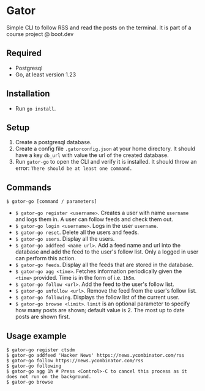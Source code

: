 # Gator
Simple CLI to follow RSS and read the posts on the terminal.
It is part of a course project @ boot.dev

## Required
- Postgresql
- Go, at least version 1.23

## Installation
- Run `go install`.

## Setup
1. Create a postgresql database.
2. Create a config file `.gatorconfig.json` at your home directory. It should have a key `db_url` with value the url of the created database.
3. Run `gator-go` to open the CLI and verify it is installed. It should throw an error: `There should be at least one command.`

## Commands
`$ gator-go [command / parameters]`
- `$ gator-go register <username>`. Creates a user with name `username` and logs them in. A user can follow feeds and check them out.
- `$ gator-go login <username>`. Logs in the user `username`.
- `$ gator-go reset`. Delete all the users and feeds.
- `$ gator-go users`. Display all the users.
- `$ gator-go addfeed <name url>`. Add a feed name and url into the database and add the feed to the user's follow list. Only a logged in user can perform this action.
- `$ gator-go feeds`. Display all the feeds that are stored in the database.
- `$ gator-go agg <time>`. Fetches information periodically given the `<time>` provided. Time is in the form of i.e. `1h5m`.
- `$ gator-go follow <url>`. Add the feed to the user's follow list.
- `$ gator-go unfollow <url>`. Remove the feed from the user's follow list.
- `$ gator-go following`. Displays the follow list of the current user.
- `$ gator-go browse <limit>`. `limit` is an optional parameter to specify how many posts are shown; default value is 2. The most up to date posts are shown first.

## Usage example
```
$ gator-go register ctsdm
$ gator-go addfeed 'Hacker News' https://news.ycombinator.com/rss
$ gator-go follow https://news.ycombinator.com/rss
$ gator-go following
$ gator-go agg 1h # Press <Control>-C to cancel this process as it does not run on the background.
$ gator-go browse
```
